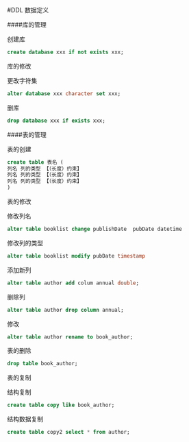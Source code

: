 #DDL 数据定义

####库的管理

创建库
```sql
create database xxx if not exists xxx;
```

库的修改


更改字符集
```sql
alter database xxx character set xxx;
```

删库
```sql
drop database xxx if exists xxx;
```
####表的管理

表的创建

```sql
create table 表名 (
列名 列的类型 【（长度）约束】
列名 列的类型 【（长度）约束】
列名 列的类型 【（长度）约束】
)
```

表的修改

修改列名

```sql
alter table booklist change publishDate  pubDate datetime
```

修改列的类型

```sql
alter table booklist modify pubDate timestamp
```

添加新列

```sql
alter table author add colum annual double;
```

删除列
```sql
alter table author drop column annual;
```

修改
```sql
alter table author rename to book_author;
```

表的删除
```sql
drop table book_author;
```
表的复制

结构复制
```sql
create table copy like book_author;
```

结构数据复制
```sql
create table copy2 select * from author;
```
